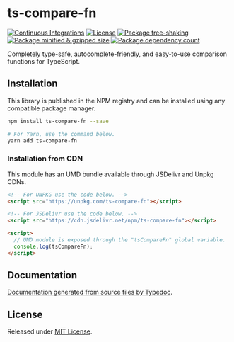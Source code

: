 # ts-compare-fn

[![Continuous Integrations](https://github.com/vmosyaykin/ts-compare-fn/actions/workflows/continuous-integrations.yaml/badge.svg?branch=main)](https://github.com/vmosyaykin/ts-compare-fn/actions/workflows/continuous-integrations.yaml)
[![License](https://badgen.net/github/license/vmosyaykin/ts-compare-fn)](./LICENSE)
[![Package tree-shaking](https://badgen.net/bundlephobia/tree-shaking/ts-compare-fn)](https://bundlephobia.com/package/ts-compare-fn)
[![Package minified & gzipped size](https://badgen.net/bundlephobia/minzip/ts-compare-fn)](https://bundlephobia.com/package/ts-compare-fn)
[![Package dependency count](https://badgen.net/bundlephobia/dependency-count/reactts-compare-fn)](https://bundlephobia.com/package/ts-compare-fn)

Completely type-safe, autocomplete-friendly, and easy-to-use comparison functions for TypeScript.

## Installation

This library is published in the NPM registry and can be installed using any compatible package manager.

```sh
npm install ts-compare-fn --save

# For Yarn, use the command below.
yarn add ts-compare-fn
```

### Installation from CDN

This module has an UMD bundle available through JSDelivr and Unpkg CDNs.

```html
<!-- For UNPKG use the code below. -->
<script src="https://unpkg.com/ts-compare-fn"></script>

<!-- For JSDelivr use the code below. -->
<script src="https://cdn.jsdelivr.net/npm/ts-compare-fn"></script>

<script>
  // UMD module is exposed through the "tsCompareFn" global variable.
  console.log(tsCompareFn);
</script>
```

## Documentation

[Documentation generated from source files by Typedoc](./docs/README.md).

## License

Released under [MIT License](./LICENSE).
